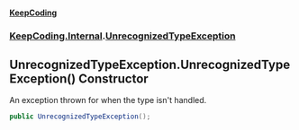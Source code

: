 #### [KeepCoding](index.md 'index')
### [KeepCoding.Internal](KeepCoding_Internal.md 'KeepCoding.Internal').[UnrecognizedTypeException](KeepCoding_Internal_UnrecognizedTypeException.md 'KeepCoding.Internal.UnrecognizedTypeException')
## UnrecognizedTypeException.UnrecognizedTypeException() Constructor
An exception thrown for when the type isn't handled.  
```csharp
public UnrecognizedTypeException();
```
